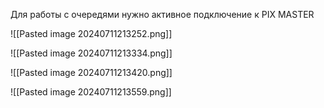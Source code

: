 
Для работы с очередями нужно активное подключение к PIX MASTER

![[Pasted image 20240711213252.png]]


![[Pasted image 20240711213334.png]]



![[Pasted image 20240711213420.png]]


![[Pasted image 20240711213559.png]]